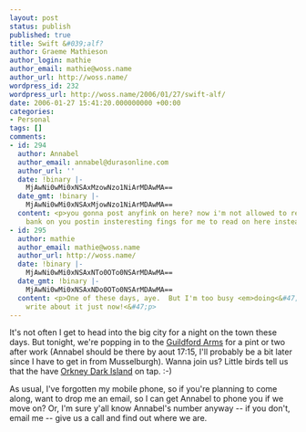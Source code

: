 ```yaml
---
layout: post
status: publish
published: true
title: Swift &#039;alf?
author: Graeme Mathieson
author_login: mathie
author_email: mathie@woss.name
author_url: http://woss.name/
wordpress_id: 232
wordpress_url: http://woss.name/2006/01/27/swift-alf/
date: 2006-01-27 15:41:20.000000000 +00:00
categories:
- Personal
tags: []
comments:
- id: 294
  author: Annabel
  author_email: annabel@durasonline.com
  author_url: ''
  date: !binary |-
    MjAwNi0wMi0xNSAxMzowNzo1NiArMDAwMA==
  date_gmt: !binary |-
    MjAwNi0wMi0xNSAxMjowNzo1NiArMDAwMA==
  content: <p>you gonna post anyfink on here? now i'm not allowed to read LJ i kinda
    bank on you postin insteresting fings for me to read on here instead!!<&#47;p>
- id: 295
  author: mathie
  author_email: mathie@woss.name
  author_url: http://woss.name/
  date: !binary |-
    MjAwNi0wMi0xNSAxNTo0OTo0NSArMDAwMA==
  date_gmt: !binary |-
    MjAwNi0wMi0xNSAxNDo0OTo0NSArMDAwMA==
  content: <p>One of these days, aye.  But I'm too busy <em>doing<&#47;em> stuff to
    write about it just now!<&#47;p>
---
```

It's not often I get to head into the big city for a night on the town these days.  But tonight, we're popping in to the [Guildford Arms](http:&#47;&#47;www.beerintheevening.com&#47;pubs&#47;s&#47;51&#47;5175&#47;Guildford_Arms&#47;Edinburgh) for a pint or two after work (Annabel should be there by aout 17:15, I'll probably be a bit later since I have to get in from Musselburgh).  Wanna join us?  Little birds tell us that the have [Orkney Dark Island](http:&#47;&#47;freespace.virgin.net&#47;rich.13&#47;orkneydark.html) on tap. :-)

As usual, I've forgotten my mobile phone, so if you're planning to come along, want to drop me an email, so I can get Annabel to phone you if we move on?  Or, I'm sure y'all know Annabel's number anyway -- if you don't, email me -- give us a call and find out where we are.
